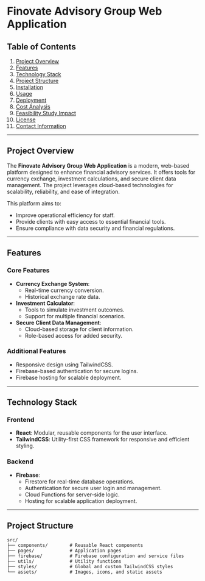 # Finovate Advisory Group Web Application

## Table of Contents

1. [Project Overview](#project-overview)
2. [Features](#features)
3. [Technology Stack](#technology-stack)
4. [Project Structure](#project-structure)
5. [Installation](#installation)
6. [Usage](#usage)
7. [Deployment](#deployment)
8. [Cost Analysis](#cost-analysis)
9. [Feasibility Study Impact](#feasibility-study-impact)
10. [License](#license)
11. [Contact Information](#contact-information)

---

## Project Overview

The **Finovate Advisory Group Web Application** is a modern, web-based platform designed to enhance financial advisory services. It offers tools for currency exchange, investment calculations, and secure client data management. The project leverages cloud-based technologies for scalability, reliability, and ease of integration.

This platform aims to:

- Improve operational efficiency for staff.
- Provide clients with easy access to essential financial tools.
- Ensure compliance with data security and financial regulations.

---

## Features

### Core Features

- **Currency Exchange System**:
  - Real-time currency conversion.
  - Historical exchange rate data.
- **Investment Calculator**:
  - Tools to simulate investment outcomes.
  - Support for multiple financial scenarios.
- **Secure Client Data Management**:
  - Cloud-based storage for client information.
  - Role-based access for added security.

### Additional Features

- Responsive design using TailwindCSS.
- Firebase-based authentication for secure logins.
- Firebase hosting for scalable deployment.

---

## Technology Stack

### Frontend

- **React**: Modular, reusable components for the user interface.
- **TailwindCSS**: Utility-first CSS framework for responsive and efficient styling.

### Backend

- **Firebase**:
  - Firestore for real-time database operations.
  - Authentication for secure user login and management.
  - Cloud Functions for server-side logic.
  - Hosting for scalable application deployment.

---

## Project Structure

```plaintext
src/
├── components/        # Reusable React components
├── pages/             # Application pages
├── firebase/          # Firebase configuration and service files
├── utils/             # Utility functions
├── styles/            # Global and custom TailwindCSS styles
└── assets/            # Images, icons, and static assets
```
